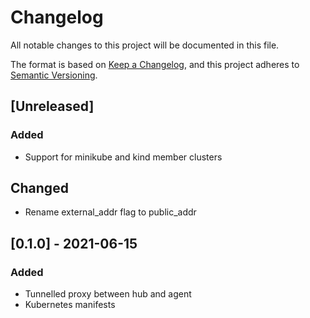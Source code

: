 # Changelog

All notable changes to this project will be documented in this file.

The format is based on [Keep a Changelog](https://keepachangelog.com/en/1.0.0/),
and this project adheres to [Semantic Versioning](https://semver.org/spec/v2.0.0.html).

## [Unreleased]

### Added

- Support for minikube and kind member clusters

## Changed

- Rename external_addr flag to public_addr

## [0.1.0] - 2021-06-15

### Added

- Tunnelled proxy between hub and agent
- Kubernetes manifests
